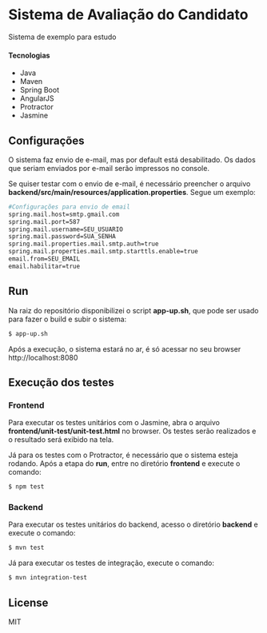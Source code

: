 # Sistema de Avaliação do Candidato

Sistema de exemplo para estudo

#### Tecnologias

* Java
* Maven
* Spring Boot
* AngularJS
* Protractor
* Jasmine

## Configurações

O sistema faz envio de e-mail, mas por default está desabilitado. Os dados que seriam enviados por e-mail serão impressos no console.

Se quiser testar com o envio de e-mail, é necessário preencher o arquivo **backend/src/main/resources/application.properties**. Segue um exemplo:

```sh
#Configurações para envio de email
spring.mail.host=smtp.gmail.com
spring.mail.port=587
spring.mail.username=SEU_USUARIO
spring.mail.password=SUA_SENHA
spring.mail.properties.mail.smtp.auth=true
spring.mail.properties.mail.smtp.starttls.enable=true
email.from=SEU_EMAIL
email.habilitar=true
```

## Run

Na raiz do repositório disponibilizei o script **app-up.sh**, que pode ser usado para fazer o build e subir o sistema:

```sh
$ app-up.sh
```

Após a execução, o sistema estará no ar, é só acessar no seu browser http://localhost:8080

## Execução dos testes

### Frontend

Para executar os testes unitários com o Jasmine, abra o arquivo **frontend/unit-test/unit-test.html** no browser. Os testes serão realizados e o resultado será exibido na tela. 

Já para os testes com o Protractor, é necessário que o sistema esteja rodando. Após a etapa do **run**, entre no diretório **frontend** e execute o comando:

```sh
$ npm test
```

### Backend

Para executar os testes unitários do backend, acesso o diretório **backend** e execute o comando:

```sh
$ mvn test
```

Já para executar os testes de integração, execute o comando:

```sh
$ mvn integration-test
```

License
----

MIT

